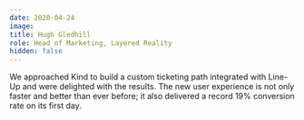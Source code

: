 ```yaml
---
date: 2020-04-24
image: 
title: Hugh Gledhill
role: Head of Marketing, Layered Reality
hidden: false
---
```


We approached Kind to build a custom ticketing path integrated with Line-Up and were delighted with the results. The new user experience is not only faster and better than ever before; it also delivered a record 19% conversion rate on its first day.